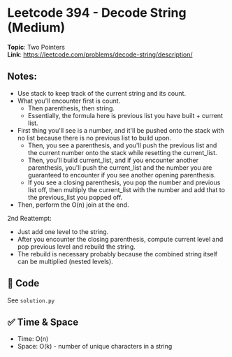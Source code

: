 # Leetcode 394 - Decode String (Medium)

**Topic**: Two Pointers  
**Link**: https://leetcode.com/problems/decode-string/description/

## Notes: 
 - Use stack to keep track of the current string and its count. 
 - What you'll encounter first is count. 
    - Then parenthesis, then string. 
    - Essentially, the formula here is previous list you have built + current list.
 - First thing you'll see is a number, and it'll be pushed onto the stack with no list because there is no previous list to build upon. 
    - Then, you see a parenthesis, and you'll push the previous list and the current number onto the stack while resetting the current_list.
    - Then, you'll build current_list, and if you encounter another parenthesis, you'll push the current_list and the number you are guaranteed to encounter if you see another opening parenthesis. 
    - If you see a closing parenthesis, you pop the number and previous list off, then multiply the current_list with the number and add that to the previous_list you popped off. 
 - Then, perform the O(n) join at the end. 

 2nd Reattempt:
 - Just add one level to the string. 
 - After you encounter the closing parenthesis, compute current level and pop previous level and rebuild the string. 
 - The rebuild is necessary probably because the combined string itself can be multiplied (nested levels). 

## 🧪 Code
See `solution.py`

## ✅ Time & Space
- Time: O(n)
- Space: O(k) - number of unique characters in a string